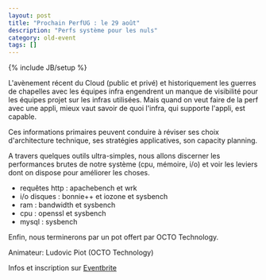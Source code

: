 ```yaml
---
layout: post
title: "Prochain PerfUG : le 29 août"
description: "Perfs système pour les nuls"
category: old-event
tags: []
---
```

{% include JB/setup %}

L'avènement récent du Cloud (public et privé) et historiquement les guerres de chapelles avec les équipes infra engendrent un manque de visibilité pour les équipes projet sur les infras utilisées.
Mais quand on veut faire de la perf avec une appli, mieux vaut savoir de quoi l'infra, qui supporte l'appli, est capable.
<!-- more -->
Ces informations primaires peuvent conduire à réviser ses choix d'architecture technique, ses stratégies applicatives, son capacity planning.

A travers quelques outils ultra-simples, nous allons discerner les performances brutes de notre système (cpu, mémoire, i/o) et voir les leviers dont on dispose pour améliorer les choses.

* requêtes http : apachebench et wrk
* i/o disques : bonnie++ et iozone et sysbench
* ram : bandwidth et sysbench
* cpu : openssl et sysbench
* mysql : sysbench

Enfin, nous terminerons par un pot offert par OCTO Technology.
 
Animateur: Ludovic Piot (OCTO Technology)

Infos et inscription sur [Eventbrite](http://www.eventbrite.fr/event/7954561307)